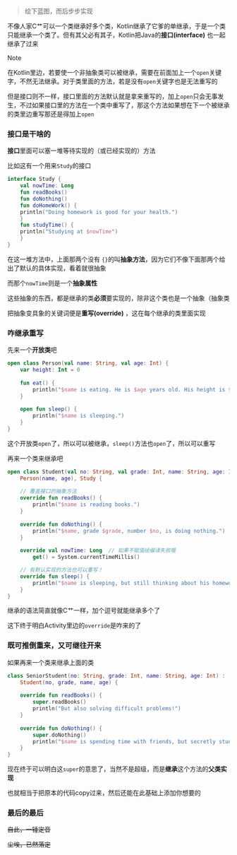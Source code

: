 >绘下蓝图，而后步步实现

不像人家C艹可以一个类继承好多个类，Kotlin继承了它爹的单继承，于是一个类只能继承一个类了。但有其父必有其子，Kotlin把Java的**接口(interface)** 也一起继承了过来

>[!NOTE]
>在Kotlin里边，若要使一个非抽象类可以被继承，需要在前面加上一个`open`关键字，不然无法继承。对于类里面的方法，若是没有`open`关键字也是无法重写的
>
>但是接口则不一样，接口里面的方法默认就是拿来重写的，加上`open`只会无事发生，不过如果接口里的方法在一个类中重写了，那这个方法如果想在下一个被继承的类里边重写那还是得加上`open`

### 接口是干啥的

**接口**里面可以塞一堆等待实现的（或已经实现的）方法

比如这有一个用来`Study`的接口
```kotlin
interface Study { 
    val nowTime: Long 
    fun readBooks()  
    fun doNothing() 
    fun doHomeWork() { 
    println("Doing homework is good for your health.") 
    } 
    fun studyTime() { 
    println("Studying at $nowTime") 
    } 
}
```

在这一堆方法中，上面那两个没有 `{}`的叫**抽象方法**，因为它们不像下面那两个给出了默认的具体实现，看着就很抽象

而那个`nowTime`则是一个**抽象属性**

这些抽象的东西，都是继承的类**必须**要实现的，除非这个类也是一个抽象（抽象类

把抽象变具象的关键词便是**重写(override)** ，这在每个继承的类里面实现

### 咋继承重写

先来一个**开放类**吧

```kotlin
open class Person(val name: String, val age: Int) {  
    var height: Int = 0  
  
    fun eat() {  
        println("$name is eating. He is $age years old. His height is $height cm")  
    }  
  
    open fun sleep() {  
        println("$name is sleeping.")  
    }  
}
```
这个开放类`open`了，所以可以被继承，`sleep()`方法也`open`了，所以可以重写

再来一个类来继承吧
```kotlin
open class Student(val no: String, val grade: Int, name: String, age: Int) :  
    Person(name, age), Study {  
  
    // 覆盖接口的抽象方法  
    override fun readBooks() {  
        println("$name is reading books.")  
    }  
  
    override fun doNothing() {  
        println("$name, grade $grade, number $no, is doing nothing.")  
    }  
   
    override val nowTime: Long  // 如果不赋值绘编译失败哦
        get() = System.currentTimeMillis()   

    // 有默认实现的方法也可以重写！
    override fun sleep() {  
        println("$name is sleeping, but still thinking about his homework!")  
    }
}
```
继承的语法简直就像C艹一样，加个逗号就能继承多个了

这下终于明白Activity里边的`override`是咋来的了

### 既可推倒重来，又可继往开来

如果再来一个类来继承上面的类
```kotlin
class SeniorStudent(no: String, grade: Int, name: String, age: Int) :  
    Student(no, grade, name, age) {  
  
    override fun readBooks() {  
        super.readBooks() 
        println("But also solving difficult problems!")  
    }  
  
    override fun doNothing() {  
        super.doNothing()  
        println("$name is spending time with friends, but secretly studying!")  
    }  
}
```
现在终于可以明白这`super`的意思了，当然不是超级，而是**继承**这个方法的**父类实现**

也就相当于把原本的代码copy过来，然后还能在此基础上添加你想要的

### 最后的最后

~~自此，一锤定音~~

~~尘埃，已然落定~~